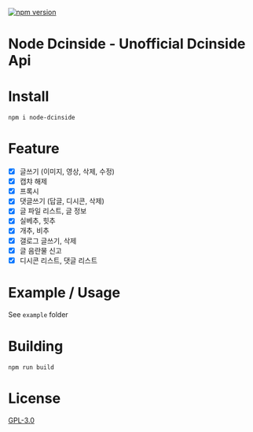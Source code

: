 [![npm version](https://img.shields.io/npm/v/node-dcinside.svg)](https://npmjs.org/package/node-dcinside)

# Node Dcinside - Unofficial Dcinside Api

# Install

`npm i node-dcinside`

# Feature
- [x] 글쓰기 (이미지, 영상, 삭제, 수정)
- [x] 캡챠 해제
- [x] 프록시
- [x] 댓글쓰기 (답글, 디시콘, 삭제)
- [x] 글 파일 리스트, 글 정보
- [x] 실베추, 힛추
- [x] 개추, 비추
- [x] 갤로그 글쓰기, 삭제
- [x] 글 음란물 신고
- [x] 디시콘 리스트, 댓글 리스트

# Example / Usage

See `example` folder

# Building

`npm run build`

# License

[GPL-3.0](https://github.com/aitestai/node-dcinside/blob/main/LICENSE)
